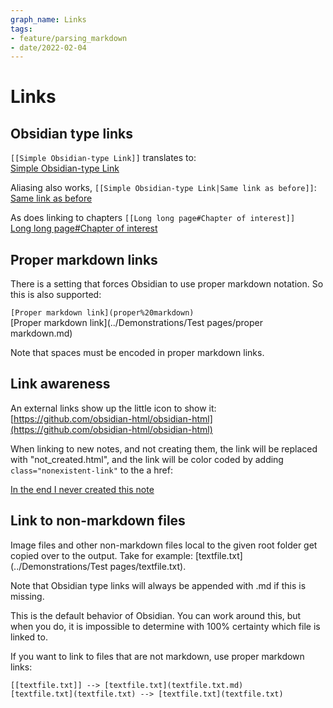 ```yaml
---
graph_name: Links
tags:
- feature/parsing_markdown
- date/2022-02-04
---
```

   
# Links   
## Obsidian type links   
`[[Simple Obsidian-type Link]]` translates to:   
[Simple Obsidian-type Link](../Simple%20Obsidian-type%20Link.md)   
   
Aliasing also works, `[[Simple Obsidian-type Link|Same link as before]]`:   
[Same link as before](../Simple%20Obsidian-type%20Link.md)   
   
As does linking to chapters `[[Long long page#Chapter of interest]]`   
[Long long page#Chapter of interest](../Demonstrations/Test%20pages/Long%20long%20page.md#chapter-of-interest)   
   
## Proper markdown links   
There is a setting that forces Obsidian to use proper markdown notation. So this is also supported:   
   
`[Proper markdown link](proper%20markdown)`   
[Proper markdown link](../Demonstrations/Test pages/proper markdown.md)   
    
 Note that spaces must be encoded in proper markdown links.   
   
## Link awareness   
An external links show up the little icon to show it:   
[https://github.com/obsidian-html/obsidian-html](https://github.com/obsidian-html/obsidian-html)   
   
When linking to new notes, and not creating them, the link will be replaced with "not_created.html", and the link will be color coded by adding `class="nonexistent-link"` to the a href:   
   
[In the end I never created this note](/not_created.md)   
   
## Link to non-markdown files   
Image files and other non-markdown files local to the given root folder get copied over to the output. Take for example: [textfile.txt](../Demonstrations/Test pages/textfile.txt).   
   
Note that Obsidian type links will always be appended with .md if this is missing.    
   
This is the default behavior of Obsidian. You can work around this, but when you do, it is impossible to determine with 100% certainty which file is linked to.    
   
If you want to link to files that are not markdown, use proper markdown links:   
```
[[textfile.txt]] --> [textfile.txt](textfile.txt.md)
[textfile.txt](textfile.txt) --> [textfile.txt](textfile.txt)
```
